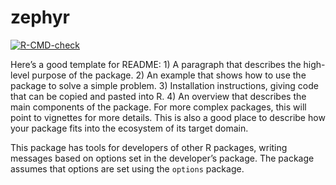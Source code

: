 
<!-- README.md is generated from README.Rmd. Please edit that file -->

# zephyr

<!-- badges: start -->

[![R-CMD-check](https://github.com/NN-OpenSource/zephyr/actions/workflows/R-CMD-check.yaml/badge.svg)](https://github.com/NN-OpenSource/zephyr/actions/workflows/R-CMD-check.yaml)
<!-- badges: end -->

Here’s a good template for README: 1) A paragraph that describes the
high-level purpose of the package. 2) An example that shows how to use
the package to solve a simple problem. 3) Installation instructions,
giving code that can be copied and pasted into R. 4) An overview that
describes the main components of the package. For more complex packages,
this will point to vignettes for more details. This is also a good place
to describe how your package fits into the ecosystem of its target
domain.

This package has tools for developers of other R packages, writing
messages based on options set in the developer’s package. The package
assumes that options are set using the `options` package.

